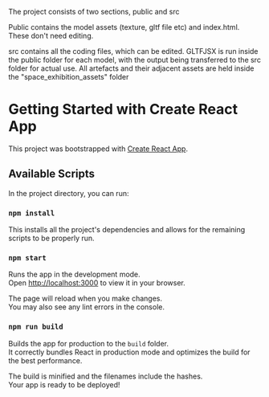 The project consists of two sections, public and src

Public contains the model assets (texture, gltf file etc) and index.html.
These don't need editing.

src contains all the coding files, which can be edited.
GLTFJSX is run inside the public folder for each model, with the output being transferred to the src folder for actual use.
All artefacts and their adjacent assets are held inside the "space_exhibition_assets" folder

# Getting Started with Create React App

This project was bootstrapped with [Create React App](https://github.com/facebook/create-react-app).

## Available Scripts

In the project directory, you can run:

### `npm install`

This installs all the project's dependencies and allows for the remaining scripts to be properly run.

### `npm start`

Runs the app in the development mode.\
Open [http://localhost:3000](http://localhost:3000) to view it in your browser.

The page will reload when you make changes.\
You may also see any lint errors in the console.

### `npm run build`

Builds the app for production to the `build` folder.\
It correctly bundles React in production mode and optimizes the build for the best performance.

The build is minified and the filenames include the hashes.\
Your app is ready to be deployed!
